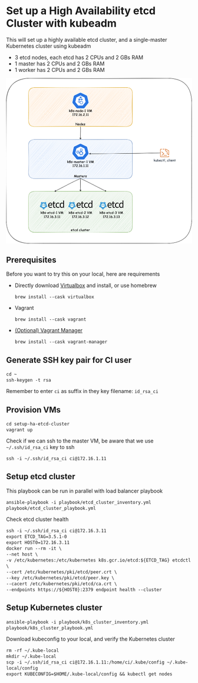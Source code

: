 # Set up a High Availability etcd Cluster with kubeadm

This will set up a highly available etcd cluster, and a single-master Kubernetes cluster using kubeadm
* 3 etcd nodes, each etcd has 2 CPUs and 2 GBs RAM
* 1 master has 2 CPUs and 2 GBs RAM
* 1 worker has 2 CPUs and 2 GBs RAM

![setup.png](setup.png?raw=true "setup.png")

## Prerequisites
Before you want to try this on your local, here are requirements
* Directly download [Virtualbox](https://www.virtualbox.org/) and install, or use homebrew
    ```
    brew install --cask virtualbox
    ```
* Vagrant
    ```
    brew install --cask vagrant
    ```
* [(Optional) Vagrant Manager](http://vagrantmanager.com/)
    ```
    brew install --cask vagrant-manager
    ```

## Generate SSH key pair for CI user
```
cd ~
ssh-keygen -t rsa
```

Remember to enter `ci` as suffix in they key filename: `id_rsa_ci`

## Provision VMs
```
cd setup-ha-etcd-cluster
vagrant up
```

Check if we can ssh to the master VM, be aware that we use `~/.ssh/id_rsa_ci` key to ssh
```
ssh -i ~/.ssh/id_rsa_ci ci@172.16.1.11
```

## Setup etcd cluster
This playbook can be run in parallel with load balancer playbook
```
ansible-playbook -i playbook/etcd_cluster_inventory.yml playbook/etcd_cluster_playbook.yml
```

Check etcd cluster health
```
ssh -i ~/.ssh/id_rsa_ci ci@172.16.3.11
export ETCD_TAG=3.5.1-0
export HOST0=172.16.3.11
docker run --rm -it \
--net host \
-v /etc/kubernetes:/etc/kubernetes k8s.gcr.io/etcd:${ETCD_TAG} etcdctl \
--cert /etc/kubernetes/pki/etcd/peer.crt \
--key /etc/kubernetes/pki/etcd/peer.key \
--cacert /etc/kubernetes/pki/etcd/ca.crt \
--endpoints https://${HOST0}:2379 endpoint health --cluster
```

## Setup Kubernetes cluster
```
ansible-playbook -i playbook/k8s_cluster_inventory.yml playbook/k8s_cluster_playbook.yml
```

Download kubeconfig to your local, and verify the Kubernetes cluster
```
rm -rf ~/.kube-local
mkdir ~/.kube-local
scp -i ~/.ssh/id_rsa_ci ci@172.16.1.11:/home/ci/.kube/config ~/.kube-local/config
export KUBECONFIG=$HOME/.kube-local/config && kubectl get nodes
```

